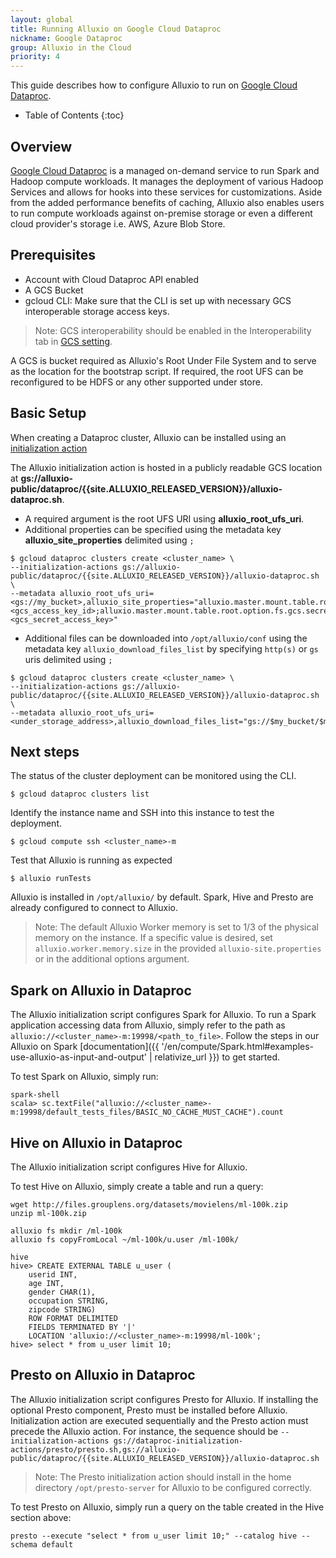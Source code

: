 ```yaml
---
layout: global
title: Running Alluxio on Google Cloud Dataproc
nickname: Google Dataproc
group: Alluxio in the Cloud
priority: 4
---
```


This guide describes how to configure Alluxio to run on [Google Cloud Dataproc](https://cloud.google.com/dataproc).

* Table of Contents
{:toc}

## Overview

[Google Cloud Dataproc](https://cloud.google.com/dataproc) is a managed on-demand service to run
Spark and Hadoop compute workloads.
It manages the deployment of various Hadoop Services and allows for hooks into these services for
customizations.
Aside from the added performance benefits of caching, Alluxio also enables users to run compute 
workloads against on-premise storage or even a different cloud provider's storage i.e. AWS, Azure
Blob Store.

## Prerequisites

* Account with Cloud Dataproc API enabled
* A GCS Bucket
* gcloud CLI: Make sure that the CLI is set up with necessary GCS interoperable storage access keys.
> Note: GCS interoperability should be enabled in the Interoperability tab in
> [GCS setting](https://console.cloud.google.com/storage/settings).

A GCS is bucket required as Alluxio's Root Under File System and to serve as the location for the
bootstrap script.
If required, the root UFS can be reconfigured to be HDFS or any other supported under store.

## Basic Setup

When creating a Dataproc cluster, Alluxio can be installed using an
[initialization action](https://cloud.google.com/dataproc/docs/concepts/configuring-clusters/init-actions)

The Alluxio initialization action is hosted in a publicly readable
GCS location at **gs://alluxio-public/dataproc/{{site.ALLUXIO_RELEASED_VERSION}}/alluxio-dataproc.sh**.
* A required argument is the root UFS URI using **alluxio_root_ufs_uri**.
* Additional properties can be specified using the metadata key **alluxio_site_properties** delimited
using `;`
```console
$ gcloud dataproc clusters create <cluster_name> \
--initialization-actions gs://alluxio-public/dataproc/{{site.ALLUXIO_RELEASED_VERSION}}/alluxio-dataproc.sh \
--metadata alluxio_root_ufs_uri=<gs://my_bucket>,alluxio_site_properties="alluxio.master.mount.table.root.option.fs.gcs.accessKeyId=<gcs_access_key_id>;alluxio.master.mount.table.root.option.fs.gcs.secretAccessKey=<gcs_secret_access_key>"
```
* Additional files can be downloaded into `/opt/alluxio/conf` using the metadata key `alluxio_download_files_list` by specifying `http(s)` or `gs` uris delimited using `;`
```console
$ gcloud dataproc clusters create <cluster_name> \
--initialization-actions gs://alluxio-public/dataproc/{{site.ALLUXIO_RELEASED_VERSION}}/alluxio-dataproc.sh \
--metadata alluxio_root_ufs_uri=<under_storage_address>,alluxio_download_files_list="gs://$my_bucket/$my_file;https://$server/$file"
```

## Next steps
The status of the cluster deployment can be monitored using the CLI.
```console
$ gcloud dataproc clusters list
```
Identify the instance name and SSH into this instance to test the deployment.
```console
$ gcloud compute ssh <cluster_name>-m
```
Test that Alluxio is running as expected
```console
$ alluxio runTests
```

Alluxio is installed in `/opt/alluxio/` by default.
Spark, Hive and Presto are already configured to connect to Alluxio.

> Note: The default Alluxio Worker memory is set to 1/3 of the physical memory on the instance.
> If a specific value is desired, set `alluxio.worker.memory.size` in the provided
> `alluxio-site.properties` or in the additional options argument.

## Spark on Alluxio in Dataproc

The Alluxio initialization script configures Spark for Alluxio.
To run a Spark application accessing data from Alluxio, simply refer to the path as
`alluxio://<cluster_name>-m:19998/<path_to_file>`.
Follow the steps in our Alluxio on Spark
[documentation]({{ '/en/compute/Spark.html#examples-use-alluxio-as-input-and-output' | relativize_url }})
to get started.

To test Spark on Alluxio, simply run:
```console
spark-shell
scala> sc.textFile("alluxio://<cluster_name>-m:19998/default_tests_files/BASIC_NO_CACHE_MUST_CACHE").count
```

## Hive  on Alluxio in Dataproc

The Alluxio initialization script configures Hive for Alluxio.

To test Hive on Alluxio, simply create a table and run a query:
```console
wget http://files.grouplens.org/datasets/movielens/ml-100k.zip
unzip ml-100k.zip

alluxio fs mkdir /ml-100k
alluxio fs copyFromLocal ~/ml-100k/u.user /ml-100k/

hive
hive> CREATE EXTERNAL TABLE u_user (
    userid INT,
    age INT,
    gender CHAR(1),
    occupation STRING,
    zipcode STRING)
    ROW FORMAT DELIMITED
    FIELDS TERMINATED BY '|'
    LOCATION 'alluxio://<cluster_name>-m:19998/ml-100k';
hive> select * from u_user limit 10;
```

## Presto on Alluxio in Dataproc

The Alluxio initialization script configures Presto for Alluxio.
If installing the optional Presto component, Presto must be installed before Alluxio.
Initialization action are executed sequentially and the Presto action must precede the Alluxio action.
For instance, the sequence should be
`--initialization-actions gs://dataproc-initialization-actions/presto/presto.sh,gs://alluxio-public/dataproc/{{site.ALLUXIO_RELEASED_VERSION}}/alluxio-dataproc.sh`
> Note: The Presto initialization action should install in the home directory `/opt/presto-server`
> for Alluxio to be configured correctly.

To test Presto on Alluxio, simply run a query on the table created in the Hive section above:
```console
presto --execute "select * from u_user limit 10;" --catalog hive --schema default
```
